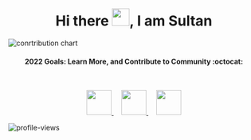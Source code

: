 
<p align="center">
  <h1 align="center">Hi there <img src="https://github.com/TheDudeThatCode/TheDudeThatCode/blob/master/Assets/Hi.gif" width="35px">, I am Sultan </h1>
</p>

<!-- ![](https://raw.githubusercontent.com/metoop/shravan20/main/assets/header.png) -->

![conrtribution chart](https://user-images.githubusercontent.com/49487927/121585645-7390dc80-ca50-11eb-9873-60101788dfc5.gif)

<h4 align="center">
    <b> 2022 Goals: Learn More, and Contribute to Community :octocat: </b>
</h4>

<br>

<p align="center">
<!--   <a title="Portfolio" href="https://sutharp777.github.io/">
    <img src="https://cdn0.iconfinder.com/data/icons/web-development-79/32/development_globe_sphere-64.png" width="50" height="50" />
  </a>
  &nbsp;
  &nbsp; -->
  <a title="LinkedIn" href="https://www.linkedin.com/in/sultan-singh-sodha-9546b1182/">
    <img src="https://cdn4.iconfinder.com/data/icons/social-media-and-logos-11/32/Logo_LinkedIn-512.png" width="50" height="50" />
  </a>
  &nbsp;
  &nbsp;
  
  <a title="Email" href="mailto:sultansingh731@gmail.com">
    <img src="https://cdn4.iconfinder.com/data/icons/social-media-and-logos-11/32/Logo_Gmail_envelope_letter_email-64.png" width="50" height="50" />
  </a>
  &nbsp;
  &nbsp;
  
  <a title="Twitter" href="https://twitter.com/Sultans97154282">
    <img src="https://cdn4.iconfinder.com/data/icons/social-media-and-logos-11/32/Logo_Twitter_bird-64.png" width="50" height="50" />
  </a>
</p>

<img src="https://komarev.com/ghpvc/?username=sultansingh731&color=blueviolet" alt="profile-views">

